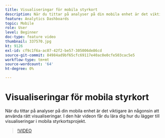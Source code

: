 ```yaml
---
title: Visualiseringar för mobila styrkort
description: När du tittar på analyser på din mobila enhet är det viktigare än någonsin att använda rätt visualiseringar. I den här videon får du lära dig hur du lägger till visualiseringar i mobila styrkortsprojekt.
feature: Analytics Dashboards
topic: Mobile
role: User
level: Beginner
doc-type: feature video
thumbnail: 337570.jpg
kt: 9126
exl-id: cf9c1f6a-ac07-42f2-be57-305006de86cd
source-git-commit: 84984ad9bf65cfc69117e40ac0e0cfe503cac5e5
workflow-type: tm+mt
source-wordcount: '64'
ht-degree: 0%

---
```


# Visualiseringar för mobila styrkort

När du tittar på analyser på din mobila enhet är det viktigare än någonsin att använda rätt visualiseringar. I den här videon får du lära dig hur du lägger till visualiseringar i mobila styrkortsprojekt.

>[!VIDEO](https://video.tv.adobe.com/v/3445770/?quality=12&learn=on&captions=swe)

